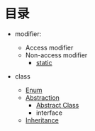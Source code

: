 

# 目录

- modifier:
    - Access modifier
    - Non-access modifier
        - [static](../summary/modifier/summary_static.md)

- class
    - [Enum](../summary/class/summary_enum.md)
    - [Abstraction](../summary/class/summary_abstraction.md)
        - [Abstract Class](../summary/class/summary_abstract_class.md)
        - interface
    - [Inheritance](../summary/class/summary_inheritance.md)

